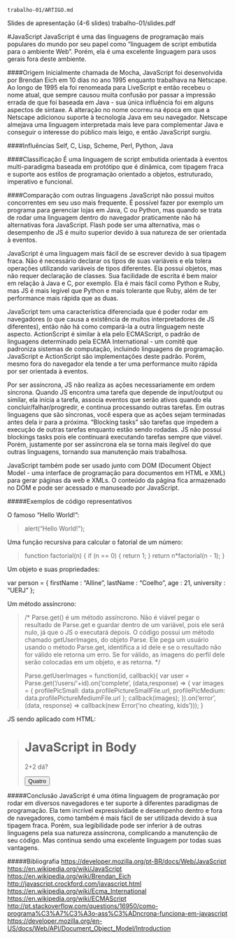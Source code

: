 
	trabalho-01/ARTIGO.md
Slides de apresentação (4-6 slides)
	trabalho-01/slides.pdf



#JavaScript
JavaScript é uma das linguagens de programação mais populares do mundo por seu papel como “linguagem de script embutida para o ambiente Web”. Porém, ela é uma excelente linguagem para usos gerais fora deste ambiente. 
  
####Origem
Inicialmente chamada de Mocha, JavaScript foi desenvolvida por Brendan Eich em 10 dias no ano 1995 enquanto trabalhava na Netscape. Ao longo de 1995 ela foi renomeada para LiveScript e então recebeu o nome atual, que sempre causou muita confusão por passar a impressão errada de que foi baseada em Java - sua única influência foi em alguns aspectos de sintaxe. A alteração no nome ocorreu na época em que a Netscape adicionou suporte à tecnologia Java em seu navegador. 
Netscape almejava uma linguagem interpretada mais leve para complementar Java e conseguir o interesse do público mais leigo, e então JavaScript surgiu.
  
####Influências
Self, C, Lisp, Scheme, Perl, Python, Java
  
####Classificação
É uma linguagem de script embutida orientada à eventos multi-paradigma baseada em protótipo que é dinâmica, com tipagem fraca e suporte aos estilos de programação orientado a objetos, estruturado, imperativo e funcional.
  
####Comparação com outras linguagens
JavaScript não possui muitos concorrentes em seu uso mais frequente. É possível fazer por exemplo um programa para gerenciar lojas em Java, C ou Python, mas quando se trata de rodar uma linguagem dentro do navegador praticamente não há alternativas fora JavaScript. Flash pode ser uma alternativa, mas o desempenho de JS é muito superior devido à sua natureza de ser orientada à eventos. 

JavaScript é uma linguagem mais fácil de se escrever devido à sua tipagem fraca. Não é necessário declarar os tipos de suas variáveis e ela tolera operações utilizando variáveis de tipos diferentes. Ela possui objetos, mas não requer declaração de classes. Sua facilidade de escrita é bem maior em relação à Java e C, por exemplo. Ela é mais fácil como Python e Ruby, mas JS é mais legível que Python e mais tolerante que Ruby, além de ter performance mais rápida que as duas.

JavaScript tem uma característica diferenciada que é poder rodar em navegadores (o que causa a existência de muitos interpretadores de JS diferentes), então não há como compará-la a outra linguagem neste aspecto. ActionScript é similar à ela pelo ECMAScript, o padrão de linguagens determinado pela ECMA International - um comitê que padroniza sistemas de computação, incluindo linguagens de programação. JavaScript e ActionScript são implementações deste padrão. Porém, mesmo fora do navegador ela tende a ter uma performance muito rápida por ser orientada à eventos.

Por ser assíncrona, JS não realiza as ações necessariamente em ordem síncrona. Quando JS encontra uma tarefa que depende de input/output ou similar, ela inicia a tarefa, associa eventos que serão ativos quando ela concluir/falhar/progredir, e continua processando outras tarefas. Em outras linguagens que são síncronas, você espera que as ações sejam terminadas antes dela ir para a próxima. “Blocking tasks” são tarefas que impedem a execução de outras tarefas enquanto estão sendo rodadas. JS não possui blockings tasks pois ele continuará executando tarefas sempre que viável.
Porém, justamente por ser assíncrona ela se torna mais ilegível do que outras linguagens, tornando sua manutenção mais trabalhosa.

JavaScript também pode ser usado junto com DOM (Document Object Model - uma interface de programação para documentos em HTML e XML) para gerar páginas da web e XMLs. O conteúdo da página fica armazenado no DOM e pode ser acessado e manuseado por JavaScript.
  
#####Exemplos de código representativos

O famoso “Hello World!”:

>alert(“Hello World!");

Uma função recursiva para calcular o fatorial de um número:

>function factorial(n) {
>    if (n == 0) {
>       return 1;
>    }
>    return n*factorial(n - 1);
>}

Um objeto e suas propriedades:

var person = {
    firstName : “Alline”,
    lastName  : “Coelho”,
    age       : 21,
    university  : “UERJ”
};

Um método assíncrono:

>/* Parse.get() é um método assíncrono. Não é viável pegar o resultado de Parse.get e guardar dentro de um variável, pois ele será nulo, já que o JS o executará depois.
>O código possui um método chamado getUserImages, do objeto Parse. Ele pega um usuário usando o método Parse.get, identifica a id dele e se o resultado não for válido ele retorna um erro. Se for válido, as imagens do perfil dele serão colocadas em um objeto, e as retorna. */
>
>Parse.getUserImages = function(id, callback){
>	var user = Parse.get(‘/users/‘+id).on(‘complete’, (data,response) => {
>		var images = {
>			profilePicSmall: data.profilePictureSmallFile.url,
>			profilePicMedium: data.profilePictureMediumFile.url
>		};
>		callback(images);
>	}).on(‘error’, (data, response) => callback(new Error(‘no cheating, kids’)));
>}


JS sendo aplicado com HTML:

><!DOCTYPE html>
><html>
><body>
>
><h1>JavaScript in Body</h1>
>
><p id="demo">2+2 dá?</p>
>
><button type="button" onclick="myFunction()">Quatro</button>
>
><script>
>function myFunction() {
>    document.getElementById("demo").innerHTML = “prbns”;
>}
></script>
>
></body>
></html> 


  
#####Conclusão
JavaScript é uma ótima linguagem de programação por rodar em diversos navegadores e ter suporte à diferentes paradigmas de programação. Ela tem incrível expressividade e desempenho dentro e fora de navegadores, como também é mais fácil de ser utilizada devido à sua tipagem fraca. Porém, sua legibilidade pode ser inferior à de outras linguagens pela sua natureza assíncrona, complicando a manutenção de seu código. Mas continua sendo uma excelente linguagem por todas suas vantagens.
  
#####Bibliografia
https://developer.mozilla.org/pt-BR/docs/Web/JavaScript
https://en.wikipedia.org/wiki/JavaScript
https://en.wikipedia.org/wiki/Brendan_Eich
http://javascript.crockford.com/javascript.html
https://en.wikipedia.org/wiki/Ecma_International
https://en.wikipedia.org/wiki/ECMAScript
http://pt.stackoverflow.com/questions/16950/como-programa%C3%A7%C3%A3o-ass%C3%ADncrona-funciona-em-javascript
https://developer.mozilla.org/en-US/docs/Web/API/Document_Object_Model/Introduction
